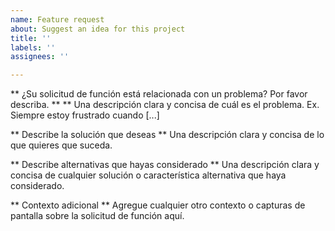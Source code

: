 ```yaml
---
name: Feature request
about: Suggest an idea for this project
title: ''
labels: ''
assignees: ''

---
```


** ¿Su solicitud de función está relacionada con un problema? Por favor describa. ** **
Una descripción clara y concisa de cuál es el problema. Ex. Siempre estoy frustrado cuando [...]

** Describe la solución que deseas **
Una descripción clara y concisa de lo que quieres que suceda.

** Describe alternativas que hayas considerado **
Una descripción clara y concisa de cualquier solución o característica alternativa que haya considerado.

** Contexto adicional **
Agregue cualquier otro contexto o capturas de pantalla sobre la solicitud de función aquí.
